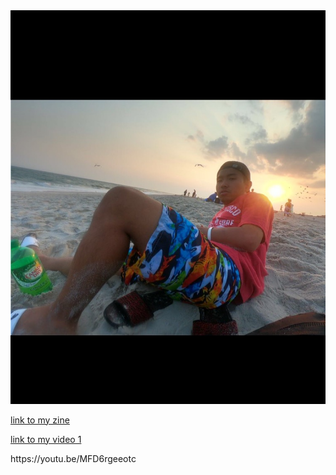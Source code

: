 <!DOCTYPE html>
<html>
<head>
<img src="IMG_1022.JPG"> 
 <title>Lifes a beach and Im just playing in the sand</title>
 <head/>
 
 <style>
 
<body>bgcolor=“#1BEBDB"></style> 
<p><a href="my zine.pdf">link to my zine</a></p>
 <p><a href="video-1541552984.3gp">link to my video 1</a></p>
 <p>https://youtu.be/MFD6rgeeotc</p>
</body>
 </html>
